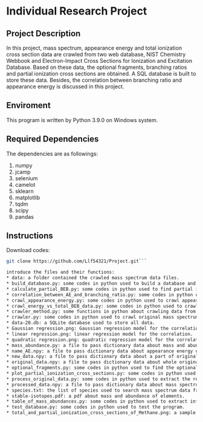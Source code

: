 # Individual Research Project

## Project Description
In this project, mass spectrum, appearance energy and total ionization cross section data are crawled from two web database, NIST Chemistry Webbook and Electron-Impact Cross Sections for Ionization and Excitation Database. Based on these data, the optional fragments, branching ratios and partial ionization cross sections are obtained. A SQL database is built to store these data. Besides, the correlation between branching ratio and appearance energy is discussed in this project.

## Enviroment
This program is written by Python 3.9.0 on Windows system.

## Required Dependencies
The dependencies are as followings:
1. numpy
2. jcamp
3. selenium
4. camelot
5. sklearn
6. matplotlib
7. tqdm
8. scipy
9. pandas

## Instructions
Download codes:
```Bash
git clone https://github.com/Llf54321/Project.git```

introduce the files and their functions:
* data: a folder contained the crawled mass spectrum data files.
* build_database.py: some codes in python used to build a database and store main data.
* calculate_partial_BEB.py: some codes in python used to find partial inization cross section data and save them in the database.
* correlation_between_AE_and_branching_ratio.py: some codes in python used to find the correlation between appearance energy and branching ratio.
* crawl_appearance_energy.py: some codes in python used to crawl appearance energy data and save them in the database.
* crawl_energy_vs_total_BEB_data.py: some codes in python used to crawl total inizatoin cross section data and save them in the database.
* crawler_method.py: some functions in python about crawling data from website.
* crawler.py: some codes in python used to crawl original mass spectrum files.
* data-20.db: a SQLite database used to store all data.
* Gaussian regression.png: Gaussian regression model for the correlation.
* linear regression.png: linear regression model for the correlation.
* quadratic regression.png: quadratic regression model for the correlation.
* mass_abundance.py: a file to pass dictionary data about mass and abundance of elements.
* name_AE.npy: a file to pass dictionary data about appearance energy data.
* new_data.npy: a file to pass dictionary data about a part of original mass spectrum data.
* original_data.npy: a file to pass dictionary data about whole original mass spectrum data.
* optional_fragments.py: some codes in python used to find the optional fragments and branching ratios.
* plot_partial_ionization_cross_sections.py: some codes in python used to plot total and partial ionization cross sections.
* process_original_data.py: some codes in python used to extract the relevant information from original data files.
* processed_data.npy: a file to pass dictionary data about mass spectrum, optional fragment and branching ration data.
* species.txt: the list of species used to search mass spectrum data from website.
* stable-isotopes.pdf: a pdf about mass and abundance of elements.
* table_of_mass_abundances.py: some codes in python used to extract information from stable-isotopes.pdf.
* test_database.py: some codes in python used to test the program.
* total_and_partial_ionization_cross_sections_of_Methane.png: a sample of plot_partial_ionization_cross_sections.py
